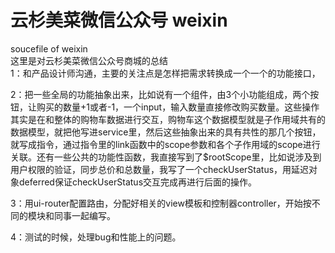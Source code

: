 # 云杉美菜微信公众号 weixin
soucefile of weixin  
这里是对云杉美菜微信公众号商城的总结  
1：和产品设计师沟通，主要的关注点是怎样把需求转换成一个一个的功能接口， 

2：把一些全局的功能抽象出来，比如说有一个组件，由3个小功能组成，两个按钮，让购买的数量+1或者-1，一个input，输入数量直接修改购买数量。这些操作其实是在和整体的购物车数据进行交互，购物车这个数据模型就是子作用域共有的数据模型，就把他写进service里，然后这些抽象出来的具有共性的那几个按钮，就写成指令，通过指令里的link函数中的scope参数和各个子作用域的scope进行关联。还有一些公共的功能性函数，我直接写到了$rootScope里，比如说涉及到用户权限的验证，同步总价和总数量，我写了一个checkUserStatus，用延迟对象deferred保证checkUserStatus交互完成再进行后面的操作。 

3：用ui-router配置路由，分配好相关的view模板和控制器controller，开始按不同的模块和同事一起编写。  

4：测试的时候，处理bug和性能上的问题。
